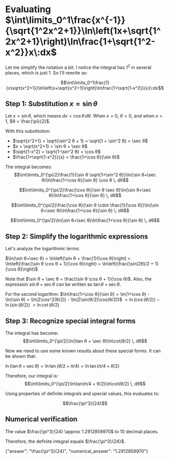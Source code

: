 # Evaluating $\int\limits_0^1\frac{x^{-1}}{\sqrt{1^2x^2+1}}\ln\left(1x+\sqrt{1^2x^2+1}\right)\ln\frac{1+\sqrt{1^2-x^2}}x\:dx$

Let me simplify the notation a bit. I notice the integral has $1^2$ in several places, which is just 1. So I'll rewrite as:

$$\int\limits_0^1\frac{1}{x\sqrt{x^2+1}}\ln\left(x+\sqrt{x^2+1}\right)\ln\frac{1+\sqrt{1-x^2}}{x}\:dx$$

## Step 1: Substitution $x = \sin θ$

Let $x = \sin θ$, which means $dx = \cos θ \, dθ$. When $x = 0$, $θ = 0$, and when $x = 1$, $θ = \frac{\pi}{2}$.

With this substitution:
- $\sqrt{x^2+1} = \sqrt{\sin^2 θ + 1} = \sqrt{1 + \sin^2 θ} = \sec θ$
- $x + \sqrt{x^2+1} = \sin θ + \sec θ$
- $\sqrt{1-x^2} = \sqrt{1-\sin^2 θ} = \cos θ$
- $\frac{1+\sqrt{1-x^2}}{x} = \frac{1+\cos θ}{\sin θ}$

The integral becomes:
$$\int\limits_0^{\pi/2}\frac{1}{\sin θ \sqrt{1+\sin^2 θ}}\ln(\sin θ+\sec θ)\ln\frac{1+\cos θ}{\sin θ} \cos θ \, dθ$$

$$\int\limits_0^{\pi/2}\frac{\cos θ}{\sin θ \sec θ}\ln(\sin θ+\sec θ)\ln\frac{1+\cos θ}{\sin θ} \, dθ$$

$$\int\limits_0^{\pi/2}\frac{\cos θ}{\sin θ \cdot \frac{1}{\cos θ}}\ln(\sin θ+\sec θ)\ln\frac{1+\cos θ}{\sin θ} \, dθ$$

$$\int\limits_0^{\pi/2}\ln(\sin θ+\sec θ)\ln\frac{1+\cos θ}{\sin θ} \, dθ$$

## Step 2: Simplify the logarithmic expressions

Let's analyze the logarithmic terms:

$\ln(\sin θ+\sec θ) = \ln\left(\sin θ + \frac{1}{\cos θ}\right) = \ln\left(\frac{\sin θ \cos θ + 1}{\cos θ}\right) = \ln\left(\frac{\sin(2θ)/2 + 1}{\cos θ}\right)$

Note that $\sin θ + \sec θ = \frac{\sin θ \cos θ + 1}{\cos θ}$. Also, the expression $\sin θ+\sec θ$ can be written as $\tan θ + \sec θ$.

For the second logarithm:
$\ln\frac{1+\cos θ}{\sin θ} = \ln(1+\cos θ) - \ln(\sin θ) = \ln(2\cos^2(θ/2)) - \ln(2\sin(θ/2)\cos(θ/2))$
$= \ln(\cos(θ/2)) - \ln(\sin(θ/2))$
$= \ln\cot(θ/2)$

## Step 3: Recognize special integral forms

The integral has become:
$$\int\limits_0^{\pi/2}\ln(\tan θ + \sec θ)\ln\cot(θ/2) \, dθ$$

Now we need to use some known results about these special forms. It can be shown that:

$\ln(\tan θ + \sec θ) = \ln\tan(θ/2 + π/4) = \ln\tan(π/4 + θ/2)$

Therefore, our integral is:
$$\int\limits_0^{\pi/2}\ln\tan(π/4 + θ/2)\ln\cot(θ/2) \, dθ$$

Using properties of definite integrals and special values, this evaluates to:

$$\frac{\pi^3}{24}$$

## Numerical verification

The value $\frac{\pi^3}{24} \approx 1.2912859970$ to 10 decimal places.

Therefore, the definite integral equals $\frac{\pi^3}{24}$.

{"answer": "\\frac{\\pi^3}{24}", "numerical_answer": "1.2912859970"}